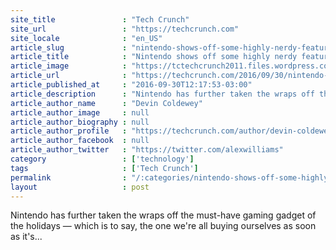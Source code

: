 ```yaml
---
site_title               : "Tech Crunch"
site_url                 : "https://techcrunch.com"
site_locale              : "en_US"
article_slug             : "nintendo-shows-off-some-highly-nerdy-features-of-the-nes-mini"
article_title            : "Nintendo shows off some highly nerdy features of the NES Mini"
article_image            : "https://tctechcrunch2011.files.wordpress.com/2016/09/nesmini-screen-modes.jpg?w=764&h=400&crop=1"
article_url              : "https://techcrunch.com/2016/09/30/nintendo-shows-off-some-highly-nerdy-features-of-the-nes-mini/"
article_published_at     : "2016-09-30T12:17:53-03:00"
article_description      : "Nintendo has further taken the wraps off the must-have gaming gadget of the holidays — which is to say, the one we're all buying ourselves as soon as it's..."
article_author_name      : "Devin Coldewey"
article_author_image     : null
article_author_biography : null
article_author_profile   : "https://techcrunch.com/author/devin-coldewey/"
article_author_facebook  : null
article_author_twitter   : "https://twitter.com/alexwilliams"
category                 : ['technology']
tags                     : ['Tech Crunch']
permalink                : "/:categories/nintendo-shows-off-some-highly-nerdy-features-of-the-nes-mini/"
layout                   : post
---
```


Nintendo has further taken the wraps off the must-have gaming gadget of the holidays — which is to say, the one we're all buying ourselves as soon as it's...
